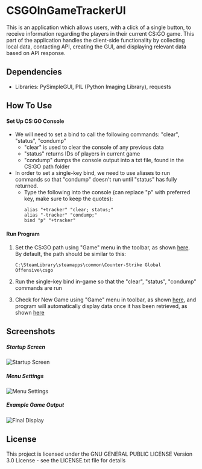 
# CSGOInGameTrackerUI

This is an application which allows users, with a click of a single button, to receive
information regarding the players in their current CS:GO game. This part of the application handles the client-side 
functionality by collecting local data, contacting API, creating the GUI, and displaying relevant data based
on API response.

## Dependencies

* Libraries: PySimpleGUI, PIL (Python Imaging Library), requests

## How To Use
#### Set Up CS:GO Console
* We will need to set a bind to call the following commands: "clear", "status", "condump"
	* "clear" is used to clear the console of any previous data
	* "status" returns IDs of players in current game
	* "condump" dumps the console output into a txt file, found in the CS:GO path folder
* In order to set a single-key bind, we need to use aliases to run commands so that "condump" doesn't run until "status" has fully returned.
	* Type the following into the console (can replace "p" with preferred key, make sure to keep the quotes):
	    ```
	    alias "+tracker" "clear; status;"
	    alias "-tracker" "condump;"
	    bind "p" "+tracker"
	    ```
#### Run Program
1. Set the CS:GO path using "Game" menu in the toolbar, as shown [here](#menu-settings). By default, the path should be similar to this: 

   ```C:\SteamLibrary\steamapps\common\Counter-Strike Global Offensive\csgo```
3. Run the single-key bind in-game so that the "clear", "status", "condump" commands are run
4. Check for New Game using "Game" menu in toolbar, as shown [here](#menu-settings), and program will automatically display data once it has been retrieved, as shown [here](#example-game-output)

## Screenshots
##### Startup Screen
![Startup Screen](https://i.imgur.com/1hSN8ig.png)
##### Menu Settings
![Menu Settings](https://i.imgur.com/rEwKFqd.png)
##### Example Game Output
![Final Display](https://i.imgur.com/QkgP61T.png)

## License

This project is licensed under the GNU GENERAL PUBLIC LICENSE Version 3.0 License - see the LICENSE.txt file for details
